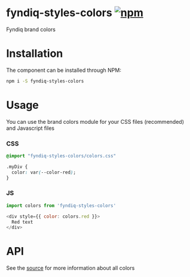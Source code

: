 # fyndiq-styles-colors [![npm](https://img.shields.io/npm/v/fyndiq-styles-colors.svg?maxAge=3600)](https://www.npmjs.com/package/fyndiq-styles-colors)

Fyndiq brand colors

# Installation

The component can be installed through NPM:

``` bash
npm i -S fyndiq-styles-colors
```

# Usage

You can use the brand colors module for your CSS files (recommended) and Javascript files

### CSS

``` CSS
@import "fyndiq-styles-colors/colors.css"

.myDiv {
  color: var(--color-red);
}
```

### JS

``` js
import colors from 'fyndiq-styles-colors'

<div style={{ color: colors.red }}>
  Red text
</div>
```

# API

See the [source](./colors.css) for more information about all colors
